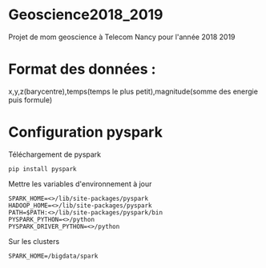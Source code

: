 # Geoscience2018_2019
Projet de mom geoscience à Telecom Nancy pour l'année 2018 2019

# Format des données :
x,y,z(barycentre),temps(temps le plus petit),magnitude(somme des energie puis formule)

# Configuration pyspark

Téléchargement de pyspark

```
pip install pyspark
```

Mettre les variables d'environnement à jour
```
SPARK_HOME=<>/lib/site-packages/pyspark
HADOOP_HOME=<>/lib/site-packages/pyspark
PATH=$PATH:<>/lib/site-packages/pyspark/bin
PYSPARK_PYTHON=<>/python
PYSPARK_DRIVER_PYTHON=<>/python
```

Sur les clusters
```
SPARK_HOME=/bigdata/spark
```
